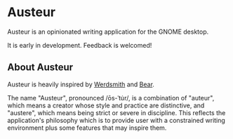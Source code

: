 # Austeur

Austeur is an opinionated writing application for the GNOME desktop.

It is early in development. Feedback is welcomed!

## About Austeur

Austeur is heavily inspired by [Werdsmith](https://www.werdsmith.com/) and [Bear](https://bear.app/).

The name "Austeur", pronounced /ōs-ˈtu̇r/, is a combination of "auteur", which means a creator whose style and practice are distinctive, and "austere", which means being strict or severe in discipline. This reflects the application's philosophy which is to provide user with a constrained writing environment plus some features that may inspire them.
